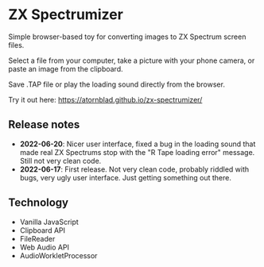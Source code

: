 # ZX Spectrumizer

Simple browser-based toy for converting images to ZX Spectrum screen files.

Select a file from your computer, take a picture with your phone camera, or paste an image from the clipboard.

Save .TAP file or play the loading sound directly from the browser.

Try it out here: https://atornblad.github.io/zx-spectrumizer/

## Release notes

 - **2022-06-20**: Nicer user interface, fixed a bug in the loading sound that made real ZX Spectrums stop with the "R Tape loading error" message. Still not very clean code.
 - **2022-06-17**: First release. Not very clean code, probably riddled with bugs, very ugly user interface. Just getting something out there.

## Technology

 - Vanilla JavaScript
 - Clipboard API
 - FileReader
 - Web Audio API
 - AudioWorkletProcessor

